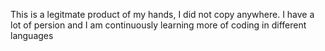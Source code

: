 This is a legitmate product of my hands, I did not copy anywhere. I have a lot of persion and I am continuously learning more of coding in different languages

